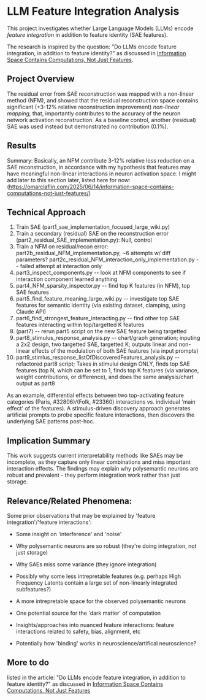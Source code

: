 # LLM Feature Integration Analysis

This project investigates whether Large Language Models (LLMs) encode *feature integration* in addition to feature identity (SAE features). 

The research is inspired by the question: "Do LLMs encode feature integration, in addition to feature identity?" as discussed in [Information Space Contains Computations, Not Just Features](https://omarclaflin.com/2025/06/14/information-space-contains-computations-not-just-features/).

## Project Overview

The residual error from SAE reconstruction was mapped with a non-linear method (NFM), and showed that the residual reconstruction space contains significant (+3-12% relative reconstruction improvement) *non-linear mapping,* that, importantly contributes to the accuracy of the neuron network activation reconstruction. As a baseline control, another (residual) SAE was used instead but demonstrated no contribution (0.1%).

## Results

Summary: Basically, an NFM contribute 3-12% relative loss reduction on a SAE reconstruction, in accordance with my hypothesis that features may have meaningful non-linear interactions in neuron activation space. 
I might add later to this section later, listed here for now: (https://omarclaflin.com/2025/06/14/information-space-contains-computations-not-just-features/)


## Technical Approach
1. Train SAE  (part1_sae_implementation_focused_large_wiki.py)
2. Train a secondary (residual) SAE on the reconstruction error (part2_residual_SAE_implementation.py): Null, control
3. Train a NFM on residual/recon error: part2b_residual_NFM_implementation.py, ~6 attempts w/ diff parameters?
   part2c_residual_NFM_interaction_only_implementation.py -- failed attempt at interaction only
4. part3_inspect_components.py -- look at NFM components to see if interaction component learned anything
5. part4_NFM_sparsity_inspector.py -- find top K features (in NFM), top SAE features
6. part5_find_feature_meaning_large_wiki.py -- investigate top SAE features for semantic identity (via existing dataset, clamping, using Claude API)
7. part6_find_strongest_feature_interacting.py -- find other top SAE features interacting within top/targetted K features
8. (part7) -- rerun part5 script on the new SAE feature being targetted 
9. part8_stimulus_response_analysis.py -- chart/graph generation; inputing a 2x2 design, two targetted SAE, targetted K; outputs linear and non-linear effects of the modulation of both SAE features (via input prompts)
10. part9_stimlus_response_listOfDiscoveredFeatures_analysis.py -- refactored part8 script; Takes in stimului design ONLY, finds top SAE features (top N, which can be set to 1, finds top K features (via variance, weight contributions, or difference), and does the same analysis/chart output as part8


As an example, differential effects between two top-activating feature categories (Paris, #32806)/(Folk, #23360) interactions vs. individual 'main effect' of the features).
A stimulus-driven discovery approach generates artificial prompts to probe specific feature interactions, then discovers the underlying SAE patterns post-hoc.

## Implication Summary
This work suggests current interpretability methods like SAEs may be incomplete, as they capture only linear combinations and miss important interaction effects. The findings may explain why polysemantic neurons are robust and prevalent - they perform integration work rather than just storage.

## Relevance/Related Phenomena:

Some prior observations that may be explained by 'feature integration'/'feature interactions':

- Some insight on 'interference' and 'noise'

- Why polysemantic neurons are so robust (they're doing integration, not just storage)

- Why SAEs miss some variance (they ignore integration)

- Possibly why some less intrepretable features (e.g. perhaps High Frequency Latents contain a large set of non-linearly integrated subfeatures?)

- A more intrepretable space for the observed polysemantic neurons

- One potential source for the 'dark matter' of computation

- Insights/approaches into nuanced feature interactions: feature interactions related to safety, bias, alignment, etc

- Potentially how 'binding' works in neuroscience/artifical neuroscience?


## More to do
listed in the article: "Do LLMs encode feature integration, in addition to feature identity?" as discussed in [Information Space Contains Computations, Not Just Features](https://omarclaflin.com/2025/06/14/information-space-contains-computations-not-just-features/)

